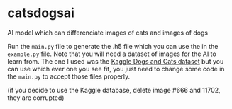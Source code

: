 # catsdogsai
AI model which can differenciate images of cats and images of dogs

Run the `main.py` file to generate the .h5 file which you can use the in the `example.py` file. 
Note that you will need a dataset of images for the AI to learn from. The one I used was the [Kaggle Dogs and Cats dataset](https://www.microsoft.com/en-us/download/details.aspx?id=54765) but you can use which ever one you see fit, you just need to change some code in the `main.py` to accept those files properly.

(if you decide to use the Kaggle database, delete image #666 and 11702, they are corrupted)
